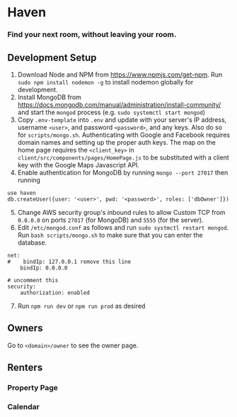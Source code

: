 # Haven
### Find your next room, without leaving your room.

## Development Setup
1. Download Node and NPM from https://www.npmjs.com/get-npm. Run `sudo npm install nodemon -g` to install nodemon globally for development.
2. Install MongoDB from https://docs.mongodb.com/manual/administration/install-community/ and start the `mongod` process (e.g. `sudo systemctl start mongod`)
3. Copy `.env-template` into `.env` and update with your server's IP address, username `<user>`, and password `<password>`, and any keys. Also do so for `scripts/mongo.sh`. Authenticating with Google and Facebook requires domain names and setting up the proper auth keys. The map on the home page requires the `<client_key>` in `client/src/components/pages/HomePage.js` to be substituted with a client key with the Google Maps Javascript API.
4. Enable authentication for MongoDB by running `mongo --port 27017` then running
```
use haven
db.createUser({user: '<user>', pwd: '<password>', roles: ['dbOwner']})
```
5. Change AWS security group's inbound rules to allow Custom TCP from `0.0.0.0` on ports `27017` (for MongoDB) and `5555` (for the server).
6. Edit `/etc/mongod.conf` as follows and run `sudo systmctl restart mongod`. Run `bash scripts/mongo.sh` to make sure that you can enter the database.
```
net:
#    bindIp: 127.0.0.1 remove this line
    bindIp: 0.0.0.0

# uncomment this
security:
    authorization: enabled
```
7. Run `npm run dev` or `npm run prod` as desired

## Owners
Go to `<domain>/owner` to see the owner page.

## Renters
### Property Page

### Calendar